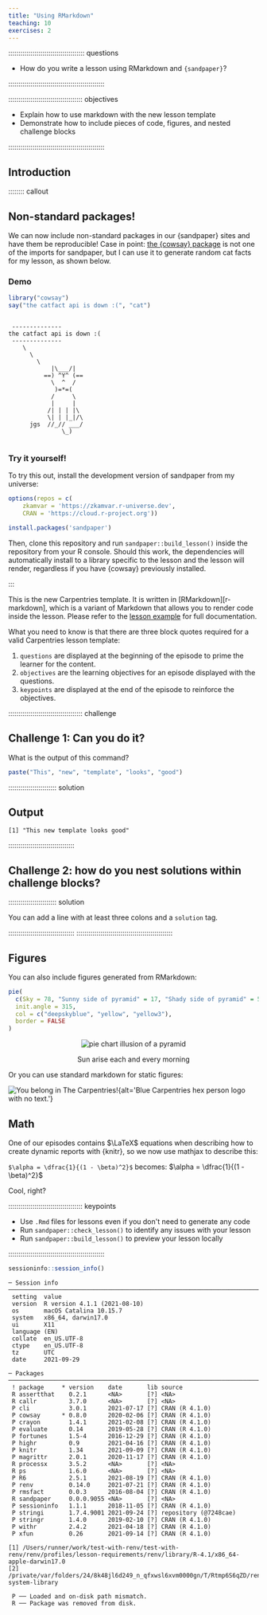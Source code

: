 ```yaml
---
title: "Using RMarkdown"
teaching: 10
exercises: 2
---
```


:::::::::::::::::::::::::::::::::::::: questions 

- How do you write a lesson using RMarkdown and `{sandpaper}`?

::::::::::::::::::::::::::::::::::::::::::::::::

::::::::::::::::::::::::::::::::::::: objectives

- Explain how to use markdown with the new lesson template
- Demonstrate how to include pieces of code, figures, and nested challenge blocks

::::::::::::::::::::::::::::::::::::::::::::::::

## Introduction


:::::::: callout

## Non-standard packages!

We can now include non-standard packages in our {sandpaper} sites and have them
be reproducible! Case in point: [the {cowsay} 
package](https://cran.r-project.org/package=cowsay) is not one of the imports
for sandpaper, but I can use it to generate random cat facts for my lesson, as
shown below.

### Demo


```r
library("cowsay")
say("the catfact api is down :(", "cat")
```

```{.output}

 -------------- 
the catfact api is down :( 
 --------------
    \
      \
        \
            |\___/|
          ==) ^Y^ (==
            \  ^  /
             )=*=(
            /     \
            |     |
           /| | | |\
           \| | |_|/\
      jgs  //_// ___/
               \_)
  
```

### Try it yourself!

To try this out, install the development version of sandpaper from my universe:


```r
options(repos = c(
    zkamvar = 'https://zkamvar.r-universe.dev',
    CRAN = 'https://cloud.r-project.org'))

install.packages('sandpaper')
```

Then, clone this repository and run `sandpaper::build_lesson()` inside the 
repository from your R console. Should this work, the dependencies will 
automatically install to a library specific to the lesson and the lesson will
render, regardless if you have {cowsay} previously installed.

:::


This is the new Carpentries template. It is written in [RMarkdown][r-markdown],
which is a variant of Markdown that allows you to render code inside the
lesson. Please refer to the [lesson
example](https://carpentries.github.io/lesson-example) for full documentation.

What you need to know is that there are three block quotes required for a valid
Carpentries lesson template:

 1. `questions` are displayed at the beginning of the episode to prime the
    learner for the content.
 2. `objectives` are the learning objectives for an episode displayed with
    the questions.
 3. `keypoints` are displayed at the end of the episode to reinforce the
    objectives.

::::::::::::::::::::::::::::::::::::: challenge 

## Challenge 1: Can you do it?

What is the output of this command?


```r
paste("This", "new", "template", "looks", "good")
```

:::::::::::::::::::::::: solution 

## Output
 

```{.output}
[1] "This new template looks good"
```

:::::::::::::::::::::::::::::::::


## Challenge 2: how do you nest solutions within challenge blocks?

:::::::::::::::::::::::: solution 

You can add a line with at least three colons and a `solution` tag.

:::::::::::::::::::::::::::::::::
::::::::::::::::::::::::::::::::::::::::::::::::

## Figures

You can also include figures generated from RMarkdown:


```r
pie(
  c(Sky = 78, "Sunny side of pyramid" = 17, "Shady side of pyramid" = 5), 
  init.angle = 315, 
  col = c("deepskyblue", "yellow", "yellow3"), 
  border = FALSE
)
```

<div class="figure" style="text-align: center">
<img src="fig/01-introduction-rendered-pyramid-1.png" alt="pie chart illusion of a pyramid"  />
<p class="caption">Sun arise each and every morning</p>
</div>

Or you can use standard markdown for static figures:

![You belong in The Carpentries!](https://raw.githubusercontent.com/carpentries/logo/master/Badge_Carpentries.svg){alt='Blue Carpentries hex person logo with no text.'}


## Math

One of our episodes contains $\LaTeX$ equations when describing how to create
dynamic reports with {knitr}, so we now use mathjax to describe this:

`$\alpha = \dfrac{1}{(1 - \beta)^2}$` becomes: $\alpha = \dfrac{1}{(1 - \beta)^2}$

Cool, right?

::::::::::::::::::::::::::::::::::::: keypoints 

- Use `.Rmd` files for lessons even if you don't need to generate any code
- Run `sandpaper::check_lesson()` to identify any issues with your lesson
- Run `sandpaper::build_lesson()` to preview your lesson locally

::::::::::::::::::::::::::::::::::::::::::::::::


```r
sessioninfo::session_info()
```

```{.output}
─ Session info ───────────────────────────────────────────────────────────────────────────────────
 setting  value                       
 version  R version 4.1.1 (2021-08-10)
 os       macOS Catalina 10.15.7      
 system   x86_64, darwin17.0          
 ui       X11                         
 language (EN)                        
 collate  en_US.UTF-8                 
 ctype    en_US.UTF-8                 
 tz       UTC                         
 date     2021-09-29                  

─ Packages ───────────────────────────────────────────────────────────────────────────────────────
 ! package     * version    date       lib source               
 R assertthat    0.2.1      <NA>       [?] <NA>                 
 R callr         3.7.0      <NA>       [?] <NA>                 
 P cli           3.0.1      2021-07-17 [?] CRAN (R 4.1.0)       
 P cowsay      * 0.8.0      2020-02-06 [?] CRAN (R 4.1.0)       
 P crayon        1.4.1      2021-02-08 [?] CRAN (R 4.1.0)       
 P evaluate      0.14       2019-05-28 [?] CRAN (R 4.1.0)       
 P fortunes      1.5-4      2016-12-29 [?] CRAN (R 4.1.0)       
 P highr         0.9        2021-04-16 [?] CRAN (R 4.1.0)       
 P knitr         1.34       2021-09-09 [?] CRAN (R 4.1.0)       
 P magrittr      2.0.1      2020-11-17 [?] CRAN (R 4.1.0)       
 R processx      3.5.2      <NA>       [?] <NA>                 
 R ps            1.6.0      <NA>       [?] <NA>                 
 P R6            2.5.1      2021-08-19 [?] CRAN (R 4.1.0)       
 P renv          0.14.0     2021-07-21 [?] CRAN (R 4.1.0)       
 P rmsfact       0.0.3      2016-08-04 [?] CRAN (R 4.1.0)       
 R sandpaper     0.0.0.9055 <NA>       [?] <NA>                 
 P sessioninfo   1.1.1      2018-11-05 [?] CRAN (R 4.1.0)       
 P stringi       1.7.4.9001 2021-09-24 [?] repository (@7248cae)
 P stringr       1.4.0      2019-02-10 [?] CRAN (R 4.1.0)       
 P withr         2.4.2      2021-04-18 [?] CRAN (R 4.1.0)       
 P xfun          0.26       2021-09-14 [?] CRAN (R 4.1.0)       

[1] /Users/runner/work/test-with-renv/test-with-renv/renv/profiles/lesson-requirements/renv/library/R-4.1/x86_64-apple-darwin17.0
[2] /private/var/folders/24/8k48jl6d249_n_qfxwsl6xvm0000gn/T/Rtmp6S6qZD/renv-system-library

 P ── Loaded and on-disk path mismatch.
 R ── Package was removed from disk.
```


